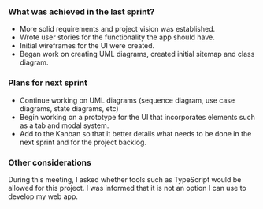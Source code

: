 ### What was achieved in the last sprint?

- More solid requirements and project vision was established.
- Wrote user stories for the functionality the app should have.
- Initial wireframes for the UI were created.
- Began work on creating UML diagrams, created initial sitemap and class diagram.

### Plans for next sprint

- Continue working on UML diagrams (sequence diagram, use case diagrams, state diagrams, etc)
- Begin working on a prototype for the UI that incorporates elements such as a tab and modal system.
- Add to the Kanban so that it better details what needs to be done in the next sprint and for the project backlog.

### Other considerations

During this meeting, I asked whether tools such as TypeScript would be allowed for this project. I was informed that it is not an option I can use to develop my web app.